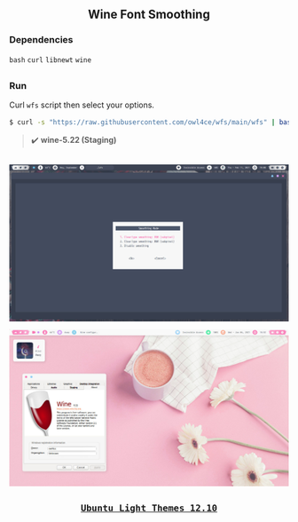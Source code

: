 <h2 align="center">Wine Font Smoothing</h2>

### Dependencies <img alt="" align="right" src="https://badges.pufler.dev/visits/owl4ce/wfs?style=flat-square&label=&color=fa74b2&logo=GitHub&logoColor=white&labelColor=373e4d"/>
`bash` `curl` `libnewt` `wine`

##  
### Run
Curl `wfs` script then select your options.

```bash
$ curl -s "https://raw.githubusercontent.com/owl4ce/wfs/main/wfs" | bash
```

> :heavy_check_mark: **wine-5.22 (Staging)**

##  

<p align="center"><img src="./screenshots/wfs.jpg" align="center"/></p>

<p align="center"><img src="./screenshots/screenshot.jpg" align="center"/></p>

##  

### <p align="center"><a href="https://www.deviantart.com/aerilius/art/Ubuntu-Light-Themes-12-10-327631977"><kbd>Ubuntu Light Themes 12.10</kbd></a></p>
